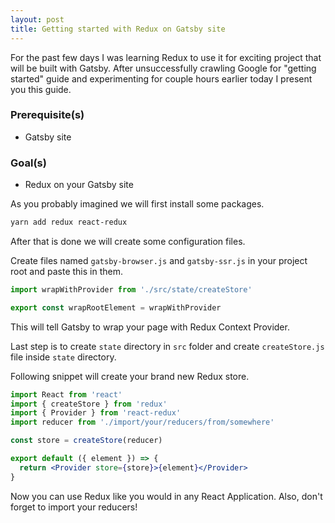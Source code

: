 ```yaml
---
layout: post
title: Getting started with Redux on Gatsby site
---
```


For the past few days I was learning Redux to use it for exciting project that will be built with Gatsby. After unsuccessfully crawling Google for "getting started" guide and experimenting for couple hours earlier today I present you this guide.

### Prerequisite(s)

- Gatsby site

### Goal(s)

- Redux on your Gatsby site

As you probably imagined we will first install some packages.

```bash
yarn add redux react-redux
```

After that is done we will create some configuration files.

Create files named `gatsby-browser.js` and `gatsby-ssr.js` in your project root and paste this in them.

```js
import wrapWithProvider from './src/state/createStore'

export const wrapRootElement = wrapWithProvider
```

This will tell Gatsby to wrap your page with Redux Context Provider.

Last step is to create `state` directory in `src` folder and create `createStore.js` file inside `state` directory.

Following snippet will create your brand new Redux store.

```jsx
import React from 'react'
import { createStore } from 'redux'
import { Provider } from 'react-redux'
import reducer from './import/your/reducers/from/somewhere'

const store = createStore(reducer)

export default ({ element }) => {
  return <Provider store={store}>{element}</Provider>
}
```

Now you can use Redux like you would in any React Application. Also, don't forget to import your reducers!
